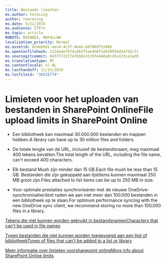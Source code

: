 ```yaml
---
title: Bestands limieten
ms.author: toresing
author: tomresing
ms.date: 5/21/2018
ms.audience: ITPro
ms.topic: article
ROBOTS: NOINDEX, NOFOLLOW
localization_priority: Normal
ms.assetid: dc0eb9d1-aec4-4c37-8e4a-b67089f3246b
ms.openlocfilehash: 122da4ef674cdb2f5ae4b8f1eb3991bd2a7d2cfc
ms.sourcegitcommit: b43f77221f47b50c41197a448a9c26c423ce1ad5
ms.translationtype: MT
ms.contentlocale: nl-NL
ms.lasthandoff: 11/15/2019
ms.locfileid: "36525774"
---
```

# <a name="file-upload-limits-in-sharepoint-online"></a><span data-ttu-id="dccaa-102">Limieten voor het uploaden van bestanden in SharePoint Online</span><span class="sxs-lookup"><span data-stu-id="dccaa-102">File upload limits in SharePoint Online</span></span>

- <span data-ttu-id="dccaa-103">Een bibliotheek kan maximaal 30.000.000 bestanden en mappen hebben.</span><span class="sxs-lookup"><span data-stu-id="dccaa-103">A library can have up to 30 million files and folders.</span></span>
    
- <span data-ttu-id="dccaa-104">De totale lengte van de URL, inclusief de bestandsnaam, mag maximaal 400 tekens bevatten.</span><span class="sxs-lookup"><span data-stu-id="dccaa-104">The total length of the URL, including the file name, can't exceed 400 characters.</span></span>
    
- <span data-ttu-id="dccaa-105">Elk bestand Mush zijn minder dan 15 GB.</span><span class="sxs-lookup"><span data-stu-id="dccaa-105">Each file mush be less than 15 GB.</span></span> <span data-ttu-id="dccaa-106">Bestanden die zijn gekoppeld aan lijstitems kunnen maximaal 250 MB groot zijn.</span><span class="sxs-lookup"><span data-stu-id="dccaa-106">Files attached to list items can be up to 250 MB in size.</span></span>
    
- <span data-ttu-id="dccaa-107">Voor optimale prestaties synchroniseren met de nieuwe OneDrive-synchronisatieclient raden we aan niet meer dan 100.000 bestanden in een bibliotheek op te slaan.</span><span class="sxs-lookup"><span data-stu-id="dccaa-107">For optimum performance syncing with the new OneDrive sync client, we recommend storing no more than 100,000 files in a library.</span></span> 
    
[<span data-ttu-id="dccaa-108">Tekens die niet kunnen worden gebruikt in bestandsnamen</span><span class="sxs-lookup"><span data-stu-id="dccaa-108">Characters that can't be used in file names</span></span>](https://go.microsoft.com/fwlink/?linkid=866430)
  
[<span data-ttu-id="dccaa-109">Typen bestanden die niet kunnen worden toegevoegd aan een lijst of bibliotheek</span><span class="sxs-lookup"><span data-stu-id="dccaa-109">Types of files that can't be added to a list or library</span></span>](https://go.microsoft.com/fwlink/?linkid=273757)
  
[<span data-ttu-id="dccaa-110">Meer informatie over limieten voorsharepoint online</span><span class="sxs-lookup"><span data-stu-id="dccaa-110">More info about SharePoint Online limits</span></span>](https://go.microsoft.com/fwlink/?linkid=271273)
  

